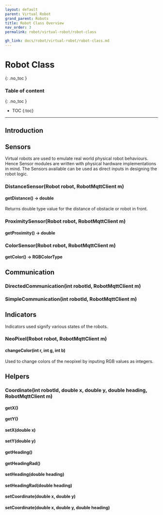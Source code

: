 ```yaml
---
layout: default
parent: Virtual Robot
grand_parent: Robots
title: Robot Class Overview
nav_order: 3
permalink: robot/virtual-robot/robot-class

gh_link: docs/robot/virtual-robot/robot-class.md
---
```


# Robot Class
{: .no_toc }

### Table of content
{: .no_toc }
- TOC
{:toc}

---

## Introduction

## Sensors

Virtual robots are used to emulate real world physical robot behaviours. Hence Sensor modules are written with physical hardware implementations in mind. The Sensors available can be used as direct inputs in designing the robot logic.


### DistanceSensor(Robot robot, RobotMqttClient m) 


#### getDistance() -> double
Returns double type value for the distance of obstacle or robot in front.
    
### ProximitySensor(Robot robot, RobotMqttClient m) 

#### getProximity() -> double

### ColorSensor(Robot robot, RobotMqttClient m) 

#### getColor() -> RGBColorType



## Communication

### DirectedCommunication(int robotId, RobotMqttClient m)




### SimpleCommunication(int robotId, RobotMqttClient m)


## Indicators

Indicators used signify various states of the robots. 

### NeoPixel(Robot robot, RobotMqttClient m)


#### changeColor(int r, int g, int b)
Used to change colors of the neopixel by inputing RGB values as integers.




## Helpers


### Coordinate(int robotId, double x, double y, double heading, RobotMqttClient m)

#### getX()

#### getY()

#### setX(double x)

#### setY(double y)

#### getHeading()

#### getHeadingRad()

#### setHeading(double heading)

#### setHeadingRad(double heading)

#### setCoordinate(double x, double y)


#### setCoordinate(double x, double y, double heading)



